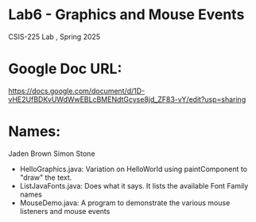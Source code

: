 # Lab6 - Graphics and Mouse Events
CSIS-225 Lab , Spring 2025

# Google Doc URL:
https://docs.google.com/document/d/1D-vHE2UfBDKvUWdWwEBLcBMENdtGcyse8jd_ZF83-vY/edit?usp=sharing

# Names:
Jaden Brown
Simon Stone

- HelloGraphics.java: Variation on HelloWorld using paintComponent to "draw" the text.
- ListJavaFonts.java: Does what it says.  It lists the available Font Family names
- MouseDemo.java: A program to demonstrate the various mouse listeners and mouse events



